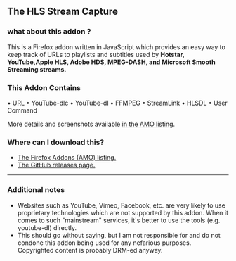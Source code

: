 ## The HLS Stream Capture

### what about this addon ?
This is a Firefox addon written in JavaScript which provides an easy way to keep track of URLs to playlists and subtitles used by <b>Hotstar, YouTube,Apple HLS, Adobe HDS, MPEG-DASH, and Microsoft Smooth Streaming streams.</b>

### This Addon Contains 
• URL
• YouTube-dlc
• YouTube-dl
• FFMPEG
• StreamLink
• HLSDL
• User Command 


More details and screenshots available [in the AMO listing](https://addons.mozilla.org/en-US/firefox/addon/hls-stream-capture/).



### Where can I download this?
- [The Firefox Addons (AMO) listing.](https://addons.mozilla.org/en-US/firefox/addon/hls-stream-capture/)
- [The GitHub releases page.](https://github.com/proavipatil/HLS-Stream-Capture/releases)

---

### Additional notes
- Websites such as YouTube, Vimeo, Facebook, etc. are very likely to use proprietary technologies which are not supported by this addon. When it comes to such "mainstream" services, it's better to use the tools (e.g. youtube-dl) directly.
- This should go without saying, but I am not responsible for and do not condone this addon being used for any nefarious purposes. Copyrighted content is probably DRM-ed anyway.
